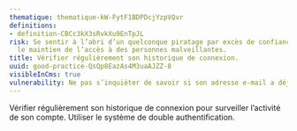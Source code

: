 ```yaml
---
thematique: thematique-kW-FytF1BDPDcjYzpVQvr
definitions:
- definition-CBCc3kX3sRvkXu9EnTpJL
risk: Se sentir à l’abri d’un quelconque piratage par excès de confiance et simplifier
  le maintien de l’accès à des personnes malveillantes.
title: Vérifier régulièrement son historique de connexion.
uuid: good-practice-QsQp8EazAs4M3uaAJZZ-8
visibleInCms: true
vulnerability: Ne pas s’inquiéter de savoir si son adresse e-mail a déjà été piratée.
---
```


Vérifier régulièrement son historique de connexion pour surveiller
l’activité de son compte. Utiliser le système de double authentification.